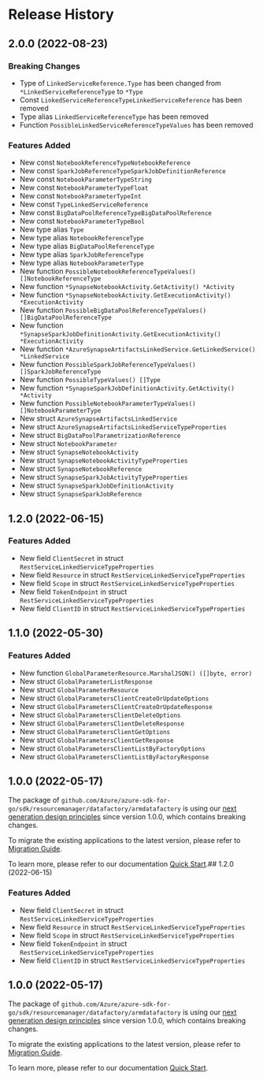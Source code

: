 # Release History

## 2.0.0 (2022-08-23)
### Breaking Changes

- Type of `LinkedServiceReference.Type` has been changed from `*LinkedServiceReferenceType` to `*Type`
- Const `LinkedServiceReferenceTypeLinkedServiceReference` has been removed
- Type alias `LinkedServiceReferenceType` has been removed
- Function `PossibleLinkedServiceReferenceTypeValues` has been removed

### Features Added

- New const `NotebookReferenceTypeNotebookReference`
- New const `SparkJobReferenceTypeSparkJobDefinitionReference`
- New const `NotebookParameterTypeString`
- New const `NotebookParameterTypeFloat`
- New const `NotebookParameterTypeInt`
- New const `TypeLinkedServiceReference`
- New const `BigDataPoolReferenceTypeBigDataPoolReference`
- New const `NotebookParameterTypeBool`
- New type alias `Type`
- New type alias `NotebookReferenceType`
- New type alias `BigDataPoolReferenceType`
- New type alias `SparkJobReferenceType`
- New type alias `NotebookParameterType`
- New function `PossibleNotebookReferenceTypeValues() []NotebookReferenceType`
- New function `*SynapseNotebookActivity.GetActivity() *Activity`
- New function `*SynapseNotebookActivity.GetExecutionActivity() *ExecutionActivity`
- New function `PossibleBigDataPoolReferenceTypeValues() []BigDataPoolReferenceType`
- New function `*SynapseSparkJobDefinitionActivity.GetExecutionActivity() *ExecutionActivity`
- New function `*AzureSynapseArtifactsLinkedService.GetLinkedService() *LinkedService`
- New function `PossibleSparkJobReferenceTypeValues() []SparkJobReferenceType`
- New function `PossibleTypeValues() []Type`
- New function `*SynapseSparkJobDefinitionActivity.GetActivity() *Activity`
- New function `PossibleNotebookParameterTypeValues() []NotebookParameterType`
- New struct `AzureSynapseArtifactsLinkedService`
- New struct `AzureSynapseArtifactsLinkedServiceTypeProperties`
- New struct `BigDataPoolParametrizationReference`
- New struct `NotebookParameter`
- New struct `SynapseNotebookActivity`
- New struct `SynapseNotebookActivityTypeProperties`
- New struct `SynapseNotebookReference`
- New struct `SynapseSparkJobActivityTypeProperties`
- New struct `SynapseSparkJobDefinitionActivity`
- New struct `SynapseSparkJobReference`


## 1.2.0 (2022-06-15)
### Features Added

- New field `ClientSecret` in struct `RestServiceLinkedServiceTypeProperties`
- New field `Resource` in struct `RestServiceLinkedServiceTypeProperties`
- New field `Scope` in struct `RestServiceLinkedServiceTypeProperties`
- New field `TokenEndpoint` in struct `RestServiceLinkedServiceTypeProperties`
- New field `ClientID` in struct `RestServiceLinkedServiceTypeProperties`


## 1.1.0 (2022-05-30)
### Features Added

- New function `GlobalParameterResource.MarshalJSON() ([]byte, error)`
- New struct `GlobalParameterListResponse`
- New struct `GlobalParameterResource`
- New struct `GlobalParametersClientCreateOrUpdateOptions`
- New struct `GlobalParametersClientCreateOrUpdateResponse`
- New struct `GlobalParametersClientDeleteOptions`
- New struct `GlobalParametersClientDeleteResponse`
- New struct `GlobalParametersClientGetOptions`
- New struct `GlobalParametersClientGetResponse`
- New struct `GlobalParametersClientListByFactoryOptions`
- New struct `GlobalParametersClientListByFactoryResponse`


## 1.0.0 (2022-05-17)

The package of `github.com/Azure/azure-sdk-for-go/sdk/resourcemanager/datafactory/armdatafactory` is using our [next generation design principles](https://azure.github.io/azure-sdk/general_introduction.html) since version 1.0.0, which contains breaking changes.

To migrate the existing applications to the latest version, please refer to [Migration Guide](https://aka.ms/azsdk/go/mgmt/migration).

To learn more, please refer to our documentation [Quick Start](https://aka.ms/azsdk/go/mgmt).## 1.2.0 (2022-06-15)
### Features Added

- New field `ClientSecret` in struct `RestServiceLinkedServiceTypeProperties`
- New field `Resource` in struct `RestServiceLinkedServiceTypeProperties`
- New field `Scope` in struct `RestServiceLinkedServiceTypeProperties`
- New field `TokenEndpoint` in struct `RestServiceLinkedServiceTypeProperties`
- New field `ClientID` in struct `RestServiceLinkedServiceTypeProperties`


## 1.0.0 (2022-05-17)

The package of `github.com/Azure/azure-sdk-for-go/sdk/resourcemanager/datafactory/armdatafactory` is using our [next generation design principles](https://azure.github.io/azure-sdk/general_introduction.html) since version 1.0.0, which contains breaking changes.

To migrate the existing applications to the latest version, please refer to [Migration Guide](https://aka.ms/azsdk/go/mgmt/migration).

To learn more, please refer to our documentation [Quick Start](https://aka.ms/azsdk/go/mgmt).